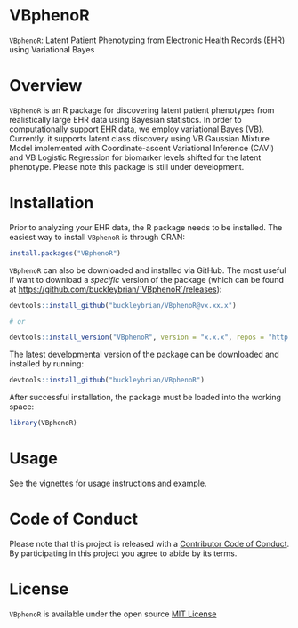 # VBphenoR
`VBphenoR`: Latent Patient Phenotyping from Electronic Health Records (EHR) using Variational Bayes

# Overview

`VBphenoR` is an R package for discovering latent patient phenotypes from realistically large EHR data using Bayesian statistics. 
In order to computationally support EHR data, we employ variational Bayes (VB). Currently, it supports latent class discovery
using VB Gaussian Mixture Model implemented with Coordinate-ascent Variational Inference (CAVI) and VB Logistic Regression for
biomarker levels shifted for the latent phenotype. Please note this package is still under development.

# Installation

Prior to analyzing your EHR data, the R package needs to be installed. The
easiest way to install `VBphenoR` is through CRAN:

``` r
install.packages("VBphenoR")
```

`VBphenoR` can also be downloaded and installed via GitHub. The most
useful if want to download a *specific* version of the package (which
can be found at <https://github.com/buckleybrian/`VBphenoR`/releases>):

``` r
devtools::install_github("buckleybrian/VBphenoR@vx.xx.x")

# or 

devtools::install_version("VBphenoR", version = "x.x.x", repos = "http://cran.us.r-project.org")
```

The latest developmental version of the package can be downloaded and
installed by running:

``` r
devtools::install_github("buckleybrian/VBphenoR")
```

After successful installation, the package must be loaded into the
working space:

``` r
library(VBphenoR)
```

# Usage

See the vignettes for usage instructions and example.


# Code of Conduct

Please note that this project is released with a [Contributor Code of
Conduct](https://github.com/buckleybrian/VBphenoR/blob/main/CODE_OF_CONDUCT.md).
By participating in this project you agree to abide by its terms.


# License

`VBphenoR` is available under the open source [MIT License](https://www.r-project.org/Licenses/MIT)

